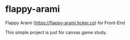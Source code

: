 # flappy-arami
Flappy Arami (https://flappy-arami.hcker.co) for Front-End 

This simple project is just for canvas game study.
